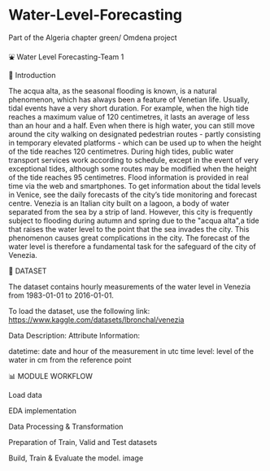 # Water-Level-Forecasting
Part of the Algeria chapter green/ Omdena project

⛲ Water Level Forecasting-Team 1

🧿 Introduction

The acqua alta, as the seasonal flooding is known, is a natural phenomenon, which has always been a feature of Venetian life. Usually, tidal events have a very short duration. For example, when the high tide reaches a maximum value of 120 centimetres, it lasts an average of less than an hour and a half. Even when there is high water, you can still move around the city walking on designated pedestrian routes - partly consisting in temporary elevated platforms - which can be used up to when the height of the tide reaches 120 centimetres. During high tides, public water transport services work according to schedule, except in the event of very exceptional tides, although some routes may be modified when the height of the tide reaches 95 centimetres. Flood information is provided in real time via the web and smartphones. To get information about the tidal levels in Venice, see the daily forecasts of the city’s tide monitoring and forecast centre. Venezia is an Italian city built on a lagoon, a body of water separated from the sea by a strip of land. However, this city is frequently subject to flooding during autumn and spring due to the "acqua alta",a tide that raises the water level to the point that the sea invades the city. This phenomenon causes great complications in the city. The forecast of the water level is therefore a fundamental task for the safeguard of the city of Venezia.



📌 DATASET

The dataset contains hourly measurements of the water level in Venezia from 1983-01-01 to 2016-01-01.

To load the dataset, use the following link: https://www.kaggle.com/datasets/lbronchal/venezia

Data Description: Attribute Information:

datetime: date and hour of the measurement in utc time level: level of the water in cm from the reference point

📊 MODULE WORKFLOW

Load data

EDA implementation

Data Processing & Transformation

Preparation of Train, Valid and Test datasets

Build, Train & Evaluate the model. image
